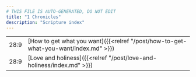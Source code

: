 ```yaml
---
# THIS FILE IS AUTO-GENERATED, DO NOT EDIT
title: "1 Chronicles"
description: "Scripture index"
---
```


|  |  |
| --- | --- |
| 28:9 | [How to get what you want]({{<relref "/post/how-to-get-what-you-want/index.md" >}}) |
| 28:9 | [Love and holiness]({{<relref "/post/love-and-holiness/index.md" >}}) |
